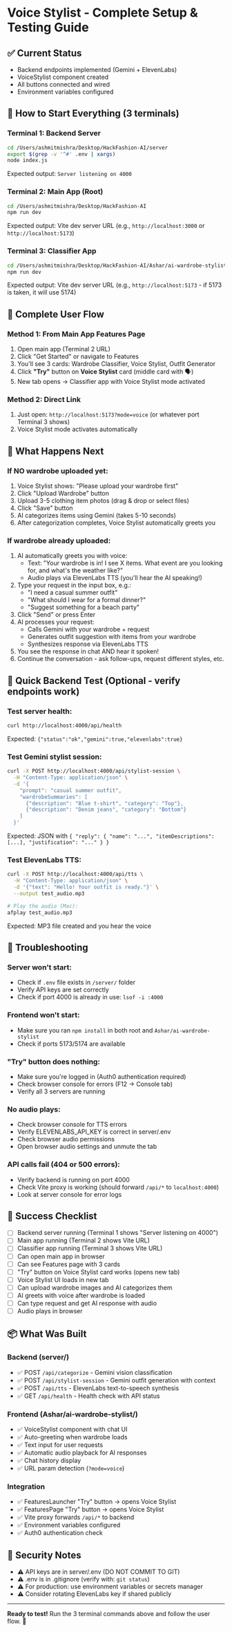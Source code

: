 # Voice Stylist - Complete Setup & Testing Guide

## ✅ Current Status
- Backend endpoints implemented (Gemini + ElevenLabs)
- VoiceStylist component created
- All buttons connected and wired
- Environment variables configured

## 🚀 How to Start Everything (3 terminals)

### Terminal 1: Backend Server
```bash
cd /Users/ashmitmishra/Desktop/HackFashion-AI/server
export $(grep -v '^#' .env | xargs)
node index.js
```
Expected output: `Server listening on 4000`

### Terminal 2: Main App (Root)
```bash
cd /Users/ashmitmishra/Desktop/HackFashion-AI
npm run dev
```
Expected output: Vite dev server URL (e.g., `http://localhost:3000` or `http://localhost:5173`)

### Terminal 3: Classifier App
```bash
cd /Users/ashmitmishra/Desktop/HackFashion-AI/Ashar/ai-wardrobe-stylist
npm run dev
```
Expected output: Vite dev server URL (e.g., `http://localhost:5173` - if 5173 is taken, it will use 5174)

## 🎯 Complete User Flow

### Method 1: From Main App Features Page
1. Open main app (Terminal 2 URL)
2. Click "Get Started" or navigate to Features
3. You'll see 3 cards: Wardrobe Classifier, Voice Stylist, Outfit Generator
4. Click **"Try"** button on **Voice Stylist** card (middle card with 🗣️)
5. New tab opens → Classifier app with Voice Stylist mode activated

### Method 2: Direct Link
1. Just open: `http://localhost:5173?mode=voice` (or whatever port Terminal 3 shows)
2. Voice Stylist mode activates automatically

## 📝 What Happens Next

### If NO wardrobe uploaded yet:
1. Voice Stylist shows: "Please upload your wardrobe first"
2. Click "Upload Wardrobe" button
3. Upload 3-5 clothing item photos (drag & drop or select files)
4. Click "Save" button
5. AI categorizes items using Gemini (takes 5-10 seconds)
6. After categorization completes, Voice Stylist automatically greets you

### If wardrobe already uploaded:
1. AI automatically greets you with voice:
   - Text: "Your wardrobe is in! I see X items. What event are you looking for, and what's the weather like?"
   - Audio plays via ElevenLabs TTS (you'll hear the AI speaking!)
2. Type your request in the input box, e.g.:
   - "I need a casual summer outfit"
   - "What should I wear for a formal dinner?"
   - "Suggest something for a beach party"
3. Click "Send" or press Enter
4. AI processes your request:
   - Calls Gemini with your wardrobe + request
   - Generates outfit suggestion with items from your wardrobe
   - Synthesizes response via ElevenLabs TTS
5. You see the response in chat AND hear it spoken!
6. Continue the conversation - ask follow-ups, request different styles, etc.

## 🧪 Quick Backend Test (Optional - verify endpoints work)

### Test server health:
```bash
curl http://localhost:4000/api/health
```
Expected: `{"status":"ok","gemini":true,"elevenlabs":true}`

### Test Gemini stylist session:
```bash
curl -X POST http://localhost:4000/api/stylist-session \
  -H "Content-Type: application/json" \
  -d '{
    "prompt": "casual summer outfit",
    "wardrobeSummaries": [
      {"description": "Blue t-shirt", "category": "Top"},
      {"description": "Denim jeans", "category": "Bottom"}
    ]
  }'
```
Expected: JSON with `{ "reply": { "name": "...", "itemDescriptions": [...], "justification": "..." } }`

### Test ElevenLabs TTS:
```bash
curl -X POST http://localhost:4000/api/tts \
  -H "Content-Type: application/json" \
  -d '{"text": "Hello! Your outfit is ready."}' \
  --output test_audio.mp3

# Play the audio (Mac):
afplay test_audio.mp3
```
Expected: MP3 file created and you hear the voice

## 🐛 Troubleshooting

### Server won't start:
- Check if `.env` file exists in `/server/` folder
- Verify API keys are set correctly
- Check if port 4000 is already in use: `lsof -i :4000`

### Frontend won't start:
- Make sure you ran `npm install` in both root and `Ashar/ai-wardrobe-stylist`
- Check if ports 5173/5174 are available

### "Try" button does nothing:
- Make sure you're logged in (Auth0 authentication required)
- Check browser console for errors (F12 → Console tab)
- Verify all 3 servers are running

### No audio plays:
- Check browser console for TTS errors
- Verify ELEVENLABS_API_KEY is correct in server/.env
- Check browser audio permissions
- Open browser audio settings and unmute the tab

### API calls fail (404 or 500 errors):
- Verify backend is running on port 4000
- Check Vite proxy is working (should forward `/api/*` to `localhost:4000`)
- Look at server console for error logs

## 🎉 Success Checklist
- [ ] Backend server running (Terminal 1 shows "Server listening on 4000")
- [ ] Main app running (Terminal 2 shows Vite URL)
- [ ] Classifier app running (Terminal 3 shows Vite URL)
- [ ] Can open main app in browser
- [ ] Can see Features page with 3 cards
- [ ] "Try" button on Voice Stylist card works (opens new tab)
- [ ] Voice Stylist UI loads in new tab
- [ ] Can upload wardrobe images and AI categorizes them
- [ ] AI greets with voice after wardrobe is loaded
- [ ] Can type request and get AI response with audio
- [ ] Audio plays in browser

## 📦 What Was Built

### Backend (server/)
- ✅ POST `/api/categorize` - Gemini vision classification
- ✅ POST `/api/stylist-session` - Gemini outfit generation with context
- ✅ POST `/api/tts` - ElevenLabs text-to-speech synthesis
- ✅ GET `/api/health` - Health check with API status

### Frontend (Ashar/ai-wardrobe-stylist/)
- ✅ VoiceStylist component with chat UI
- ✅ Auto-greeting when wardrobe loads
- ✅ Text input for user requests
- ✅ Automatic audio playback for AI responses
- ✅ Chat history display
- ✅ URL param detection (`?mode=voice`)

### Integration
- ✅ FeaturesLauncher "Try" button → opens Voice Stylist
- ✅ FeaturesPage "Try" button → opens Voice Stylist
- ✅ Vite proxy forwards `/api/*` to backend
- ✅ Environment variables configured
- ✅ Auth0 authentication check

## 🔐 Security Notes
- ⚠️ API keys are in server/.env (DO NOT COMMIT TO GIT)
- ⚠️ .env is in .gitignore (verify with: `git status`)
- ⚠️ For production: use environment variables or secrets manager
- ⚠️ Consider rotating ElevenLabs key if shared publicly

---

**Ready to test!** Run the 3 terminal commands above and follow the user flow. 🚀
